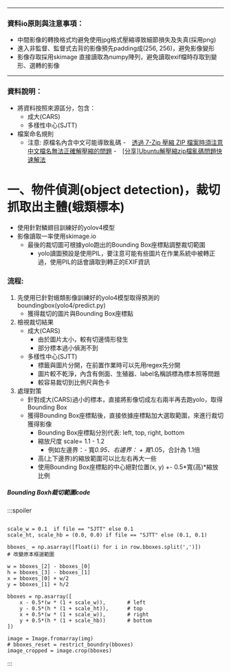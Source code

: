 
-------------------------------------------------------
### 資料io原則與注意事項：
- 中間影像的轉換格式均避免使用jpg格式壓縮導致細節損失及失真(採用png)
- 進入非監督、監督式去背的影像預先padding成(256, 256)，避免影像變形
- 影像存取採用skimage 直接讀取為numpy陣列，避免讀取exif檔時存取到變形、選轉的影像
-------------------------------------------------------
### 資料說明：
- 將資料按照來源區分，包含：
    - 成大(CARS)
    - 多樣性中心(SJTT)
- 檔案命名規則
    - 注意: 原檔名內含中文可能導致亂碼
        -　[透過 7-Zip 壓縮 ZIP 檔案時須注意中文檔名無法正確解壓縮的問題](https://blog.miniasp.com/post/2020/09/14/7-Zip-with-Chinese-filenames-should-use-UTF-8)
        -　[[分享]Ubuntu解壓縮zip檔亂碼問題快速解法](https://blog.impochun.com/ubuntu-unzip-traditional-chinese-garbled-text-solution/)
    

# 一、物件偵測(object detection)，裁切抓取出主體(蛾類標本)
- 使用針對鱗翅目訓練好的yolov4模型
- 影像讀取一率使用skimage.io
    - 最後的裁切圖可根據yolo跑出的Bounding Box座標點調整裁切範圍
        - yolo讀圖預設是使用PIL，要注意可能有些圖片在作業系統中被轉正過，使用PIL的話會讀取到轉正的EXIF資訊 

### 流程:
1. 先使用已針對蛾類影像訓練好的yolo4模型取得預測的boundingbox(yolo4/predict.py)
    - 獲得裁切的圖片與Bounding Box座標點
2. 檢視裁切結果
    - 成大(CARS)
        - 由於圖片太小，較有切邊情形發生 
        - 部分標本過小偵測不到
    - 多樣性中心(SJTT)
        - 標籤與圖片分開，在前置作業時可以先用regex先分開
        - 圖片較不乾淨，內含有側面、生殖器、label名稱誤標為標本照等問題
        - 較容易裁切到比例尺與色卡 
3. 處理對策
    - 針對成大(CARS)過小的標本，直接將影像切成左右兩半再去跑yolo，取得Bounding Box
    - 獲得Bounding Box座標點後，直接依據座標點加大選取範圍，來進行裁切獲得影像
        - Bounding Box座標點分別代表: left, top, right, bottom
        - 縮放尺度 scale= 1.1 - 1.2
            - 例如左邊界：- 寬*0.95、右邊界： + 寬*1.05，合計為 1.1倍 
        - 高(上下邊界)的縮放範圍可以比左右再大一些
        - 使用Bounding Box座標點的中心絕對位置(x, y) +- 0.5*寬(高)*縮放比例  


##### Bounding Boxh裁切範圍code
:::spoiler
```python=

scale_w = 0.1  if file == "SJTT" else 0.1       
scale_ht, scale_hb = (0.0, 0.0) if file == "SJTT" else (0.1, 0.1)

bboxes_ = np.asarray([float(i) for i in row.bboxes.split(',')])
# 改變原本框選範圍

w = bboxes_[2] - bboxes_[0]
h = bboxes_[3] - bboxes_[1]
x = bboxes_[0] + w/2
y = bboxes_[1] + h/2

bboxes = np.asarray([
    x - 0.5*(w * (1 + scale_w)),       # left
    y - 0.5*(h * (1 + scale_ht)),      # top
    x + 0.5*(w * (1 + scale_w)),       # right
    y + 0.5*(h * (1 + scale_hb))       # bottom
])

image = Image.fromarray(img)
# bboxes_reset = restrict_boundry(bboxes)
image_cropped = image.crop(bboxes)

```
:::
